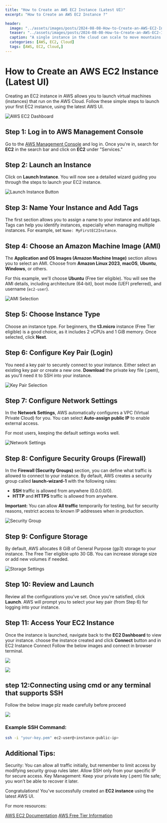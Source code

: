 ```yaml
---
title: "How to Create an AWS EC2 Instance (Latest UI)"
excerpt: "How to Create an AWS EC2 Instance ?"

header:
  image: "../assets/images/posts/2024-08-08-How-to-Create-an-AWS-EC2-Instance/cover.jpg"
  teaser: "../assets/images/posts/2024-08-08-How-to-Create-an-AWS-EC2-Instance/cover.jpg"
  caption: "A single instance in the cloud can scale to move mountains. — Abdul Rahman"
  categories: [AWS, EC2, Cloud]
  tags: [AWS, EC2, Cloud,]
---
```


# How to Create an AWS EC2 Instance (Latest UI)

Creating an EC2 instance in AWS allows you to launch virtual machines (instances) that run on the AWS Cloud. Follow these simple steps to launch your first EC2 instance, using the latest AWS UI.

![AWS EC2 Dashboard](../assets/images/posts/2024-08-08-How-to-Create-an-AWS-EC2-Instance/1.jpg)

## Step 1: Log in to AWS Management Console

Go to the [AWS Management Console](https://aws.amazon.com/console/) and log in. Once you're in, search for **EC2** in the search bar and click on **EC2** under "Services."

## Step 2: Launch an Instance

Click on **Launch Instance**. You will now see a detailed wizard guiding you through the steps to launch your EC2 instance.

![Launch Instance Button](../assets/images/posts/2024-08-08-How-to-Create-an-AWS-EC2-Instance/2.jpg)

## Step 3: Name Your Instance and Add Tags

The first section allows you to assign a name to your instance and add tags. Tags can help you identify instances, especially when managing multiple instances. For example, set `Name: MyFirstEC2Instance`.

## Step 4: Choose an Amazon Machine Image (AMI)

The **Application and OS Images (Amazon Machine Image)** section allows you to select an AMI. Choose from **Amazon Linux 2023**, **macOS**, **Ubuntu**, **Windows**, or others.

For this example, we'll choose **Ubuntu** (Free tier eligible). You will see the AMI details, including architecture (64-bit), boot mode (UEFI preferred), and username (`ec2-user`).

![AMI Selection](../assets/images/posts/2024-08-08-How-to-Create-an-AWS-EC2-Instance/3.jpg)

## Step 5: Choose Instance Type

Choose an instance type. For beginners, the **t3.micro** instance (Free Tier eligible) is a good choice, as it includes 2 vCPUs and 1 GiB memory. Once selected, click **Next**.

## Step 6: Configure Key Pair (Login)

You need a key pair to securely connect to your instance. Either select an existing key pair or create a new one. **Download** the private key file (.pem), as you'll need it to SSH into your instance.

![Key Pair Selection](../assets/images/posts/2024-08-08-How-to-Create-an-AWS-EC2-Instance/4.jpg)

## Step 7: Configure Network Settings

In the **Network Settings**, AWS automatically configures a VPC (Virtual Private Cloud) for you. You can select **Auto-assign public IP** to enable external access.

For most users, keeping the default settings works well.

![Network Settings](../assets/images/posts/2024-08-08-How-to-Create-an-AWS-EC2-Instance/5.jpg)

## Step 8: Configure Security Groups (Firewall)

In the **Firewall (Security Groups)** section, you can define what traffic is allowed to connect to your instance. By default, AWS creates a security group called **launch-wizard-1** with the following rules:

- **SSH** traffic is allowed from anywhere (0.0.0.0/0).
- **HTTP** and **HTTPS** traffic is allowed from anywhere.

**Important:** You can allow **All traffic** temporarily for testing, but for security reasons, restrict access to known IP addresses when in production.

![Security Group](../assets/images/posts/2024-08-08-How-to-Create-an-AWS-EC2-Instance/6.jpg)
## Step 9: Configure Storage

By default, AWS allocates 8 GiB of General Purpose (gp3) storage to your instance. The Free Tier eligible upto 30 GB. You can increase storage size or add new volumes if needed.

![Storage Settings](../assets/images/posts/2024-08-08-How-to-Create-an-AWS-EC2-Instance/7.jpg)
## Step 10: Review and Launch

Review all the configurations you’ve set. Once you're satisfied, click **Launch**. AWS will prompt you to select your key pair (from Step 6) for logging into your instance.

## Step 11: Access Your EC2 Instance

Once the instance is launched, navigate back to the **EC2 Dashboard** to view your instance. choose the instance created and click **Connect** button and in EC2 Instance Connect Follow the below images and connect in browser terminal.

![](../assets/images/posts/2024-08-08-How-to-Create-an-AWS-EC2-Instance/8.jpg)

![](../assets/images/posts/2024-08-08-How-to-Create-an-AWS-EC2-Instance/9.jpg)
## step 12:Connecting using cmd or any terminal that supports SSH
Follow the below image plz reade carefully before proceed

![](../assets/images/posts/2024-08-08-How-to-Create-an-AWS-EC2-Instance/10.jpg)


### Example SSH Command:

```bash
ssh -i "your-key.pem" ec2-user@<instance-public-ip>

```

## Additional Tips:
Security: You can allow all traffic initially, but remember to limit access by modifying security group rules later. Allow SSH only from your specific IP for secure access.
Key Management: Keep your private key (.pem) file safe; you won’t be able to recover it later.

Congratulations! You've successfully created an **EC2 instance** using the latest AWS UI.

For more resources:

[AWS EC2 Documentation](https://docs.aws.amazon.com/ec2/)
[AWS Free Tier Information](https://aws.amazon.com/free/?all-free-tier.sort-by=item.additionalFields.SortRank&all-free-tier.sort-order=asc&awsf.Free%20Tier%20Types=*all&awsf.Free%20Tier%20Categories=*all)

